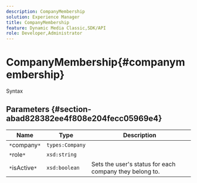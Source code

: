 ```yaml
---
description: CompanyMembership
solution: Experience Manager
title: CompanyMembership
feature: Dynamic Media Classic,SDK/API
role: Developer,Administrator
---
```


# CompanyMembership{#companymembership}

 Syntax 

## Parameters {#section-abad828382ee4f808e204fecc05969e4}

|  Name  | Type  | Description  |
|---|---|---|
|  `*`company`*`  | `types:Company`  | |
|  `*`role`*`  | `xsd:string`  | |
|  `*`isActive`*`  | `xsd:boolean`  | Sets the user's status for each company they belong to.  |

